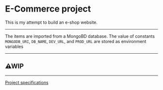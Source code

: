 # E-Commerce project

This is my attempt to build an e-shop website.

---

The items are imported from a MongoBD database.
The value of constants `MONGODB_URI`, `DB_NAME`, `DEV_URL`, and `PROD_URL` are stored as environment variables

---

## **⚠WIP**

---

[Project specifications](https://github.com/DonatasAbro/ecommerce-project/blob/main/project%20specifications.md)
